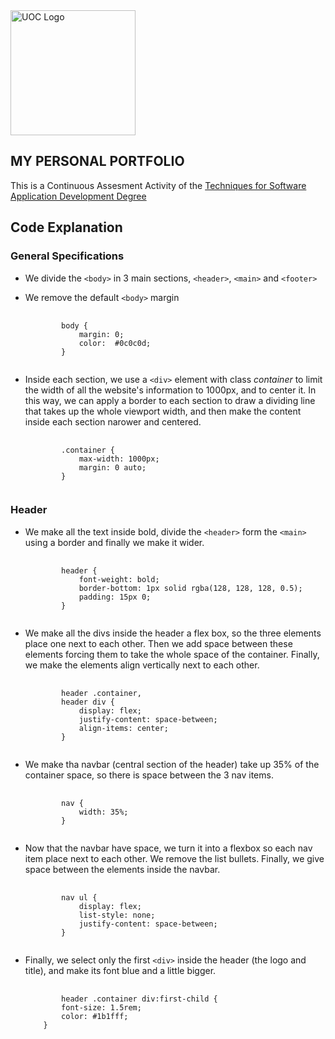 <img src="https://upload.wikimedia.org/wikipedia/commons/a/a3/Logo_blau_uoc.png" alt="UOC Logo" width="200"/>

<section>
    <h1>MY PERSONAL PORTFOLIO</h1>
    <p>
        This is a Continuous Assesment Activity of the <a href="https://www.uoc.edu/portal/_resources/common/imatges/sala_de_premsa/noticies/2016/202-nova-marca-uoc.jpg">Techniques for Software Application Development Degree</a>
    </p>
</section>
<section>
    <h2>Code Explanation</h2>
    <div>
        <h3>General Specifications</h3>
            <ul>
                <li>
                    <p>
                        We divide the <code>&#60;body&#62;</code> in 3 main sections, <code>&#60;header&#62;</code>, <code>&#60;main&#62;</code> and <code>&#60;footer&#62;</code>
                    </p>
                </li>
                <li>
                    <p> 
                        We remove the default <code>&#60;body&#62;</code> margin
                    </p>
<pre>
    <code>
        body {
            margin: 0;
            color:  #0c0c0d;
        }
    </code>
</pre>
                </li>
                <li>
                    <p>
                        Inside each section, we use a <code>&#60;div&#62;</code> element with class <i>container</i> to limit the  width of all the website's information to 1000px, and to center it.
                        In this way, we can apply a border to each section to draw a dividing line that takes up the whole viewport width, and then make the content inside each section narower and centered.
                    </p>
<pre>
    <code>
        .container {
            max-width: 1000px;
            margin: 0 auto;
        }
    </code>
</pre>
                </li>
            </ul>
        <h3>Header</h3>
            <ul>
                <li>
                    We make all the text inside bold, divide the <code>&#60;header&#62;</code> form the <code>&#60;main&#62;</code> using a border and finally we make it wider.
<pre>
    <code>
        header {
            font-weight: bold;
            border-bottom: 1px solid rgba(128, 128, 128, 0.5);
            padding: 15px 0;
        }
    </code>
</pre>
                </li>
                <li>
                    We make all the divs inside the header a flex box, so the three elements place one next to each other. Then we add space between these elements forcing them to take the whole space of the container. Finally, we make the elements align vertically next to each other.
<pre>
    <code>
        header .container,
        header div {
            display: flex;
            justify-content: space-between;
            align-items: center;
        }
    </code>
</pre>
                </li>
                <li>
                    We make tha navbar (central section of the header) take up 35% of the container space, so there is space between the 3 nav items.
<pre>
    <code>
        nav {
            width: 35%;
        }
    </code>
</pre>
                </li>
                <li>
                    Now that the navbar have space, we turn it into a flexbox so each nav item place next to each other. We remove the list bullets. Finally, we give space between the elements inside the navbar.
<pre>
    <code>
        nav ul {
            display: flex;
            list-style: none;
            justify-content: space-between;
        }
    </code>
</pre>
                </li>
                <li>
                    Finally, we select only the first <code>&#60;div&#62;</code> inside the header (the logo and title), and make its font blue and a little bigger.
<pre>
    <code>
        header .container div:first-child {
        font-size: 1.5rem;
        color: #1b1fff;
    }
    </code>
</pre>
                </li>
            </ul>
    </div>
</section>